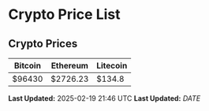 # Crypto Price List

## Crypto Prices
| Bitcoin | Ethereum | Litecoin |
| ------- | -------- | -------- |
| $96430 | $2726.23 | $134.8 |
**Last Updated:** 2025-02-19 21:46 UTC
**Last Updated:** $DATE$
